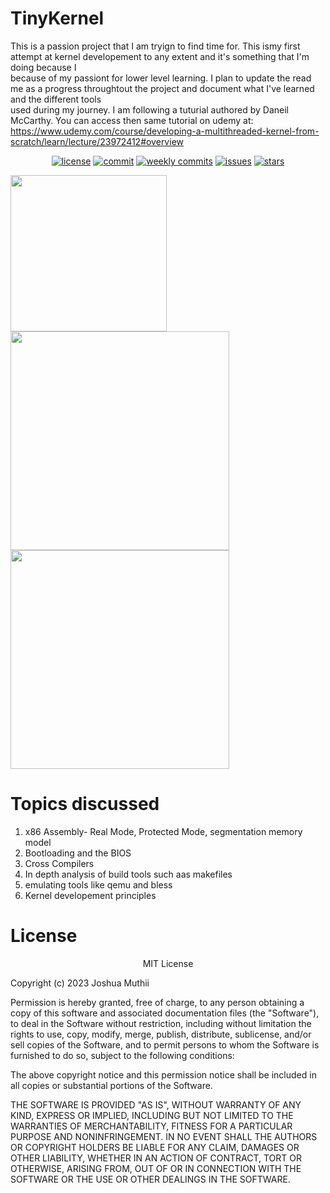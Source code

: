 # TinyKernel 
This is a passion project that I am tryign to find time for. This ismy first attempt at kernel developement to any extent and it's something that I'm doing because I <br>
because of my passiont for lower level learning. I plan to update the read me as a progress throughtout the project and document what I've learned and the different tools <br> used during my journey.
I am following a tuturial authored by Daneil McCarthy. You can access then same tutorial on udemy at: https://www.udemy.com/course/developing-a-multithreaded-kernel-from-scratch/learn/lecture/23972412#overview <br>


<div align="center">
  
  <a href="">![license](https://img.shields.io/github/license/Jkm036/FarmerLife)</a>
  <a href="">![commit](https://img.shields.io/github/last-commit/Jkm036/FarmerLife)</a>
   <a href="">![weekly commits](https://img.shields.io/github/commit-activity/w/Jkm036/FarmerLife)</a>
  <a href="">![issues](https://img.shields.io/github/issues/Jkm036/FarmerLife)</a>
  <a href="">![stars](https://img.shields.io/github/stars/Jkm036/FarmerLife?style=social)</a>
  
</div>


<img src="https://github.com/Jkm036/FarmerLife/assets/93635097/a561603c-e0a5-4020-b935-8223de978650" width="250" />

<img src= "https://github.com/Jkm036/FarmerLife/assets/93635097/feb64fb9-de06-4e82-bf4e-f96dff368b47" width= "350"/>

<img src= "https://github.com/Jkm036/FarmerLife/assets/93635097/71bcd95f-e090-4698-a5ef-fccc4f4809c6" width = "350"/>



# Topics discussed 
1. x86 Assembly- Real Mode, Protected Mode, segmentation memory model
2. Bootloading and the BIOS
3. Cross Compilers
4. In depth analysis of build tools such aas makefiles 
5. emulating tools like qemu and bless 
6. Kernel developement principles



# License
<p align="center">
MIT License

Copyright (c) 2023 Joshua Muthii

Permission is hereby granted, free of charge, to any person obtaining a copy
of this software and associated documentation files (the "Software"), to deal
in the Software without restriction, including without limitation the rights
to use, copy, modify, merge, publish, distribute, sublicense, and/or sell
copies of the Software, and to permit persons to whom the Software is
furnished to do so, subject to the following conditions:

The above copyright notice and this permission notice shall be included in all
copies or substantial portions of the Software.

THE SOFTWARE IS PROVIDED "AS IS", WITHOUT WARRANTY OF ANY KIND, EXPRESS OR
IMPLIED, INCLUDING BUT NOT LIMITED TO THE WARRANTIES OF MERCHANTABILITY,
FITNESS FOR A PARTICULAR PURPOSE AND NONINFRINGEMENT. IN NO EVENT SHALL THE
AUTHORS OR COPYRIGHT HOLDERS BE LIABLE FOR ANY CLAIM, DAMAGES OR OTHER
LIABILITY, WHETHER IN AN ACTION OF CONTRACT, TORT OR OTHERWISE, ARISING FROM,
OUT OF OR IN CONNECTION WITH THE SOFTWARE OR THE USE OR OTHER DEALINGS IN THE
SOFTWARE.
</p>
